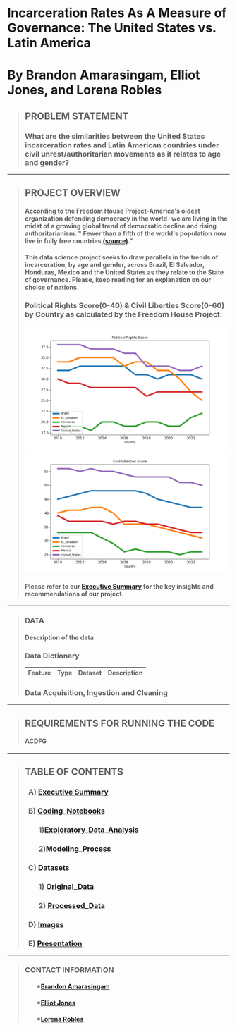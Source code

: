 
# **Incarceration Rates As A Measure of Governance: The United States vs. Latin America**
# **By Brandon Amarasingam, Elliot Jones, and Lorena Robles**

> ## PROBLEM STATEMENT
> ### What are the similarities between the United States incarceration rates and Latin American countries under civil unrest/authoritarian movements as it relates to  age and gender? 
---
> ## PROJECT OVERVIEW
>
> ####  According to the **Freedom House Project**-America's oldest organization defending democracy in the world- we are living in the midst of a growing global trend of democratic decline and rising authoritarianism. " Fewer than a fifth of the world's population now live in fully free countries [(source)]((https://www.google.com/search?channel=ftr&client=firefox-b-1-d&q=what+is+the+freedom+house+project%3F&dlnr=1&sei=qlwfZYGKNfHm0PEPrOKA2A4))."
>
> #### This data science project seeks to draw parallels in the trends of incarceration, by age and gender, across Brazil, El Salvador, Honduras, Mexico and the United States as they relate to the State of governance. Please, keep reading for an explanation on our choice of nations.  
>
> ### Political Rights Score(0-40) & Civil Liberties Score(0-60) by Country as calculated by the Freedom House Project: 
>![PR](Images/Political_Rights.png)
>![CL](Images/Civil_Liberties.png)  
>
> #### Please refer to our [Executive Summary](Executive_Summary.md) for the key insights and recommendations of our project. 
---
> ### DATA
> #### Description of the data 
> ### Data Dictionary
> |Feature|Type|Dataset|Description|
> |---|---|---|---|
>
>
> ### Data Acquisition, Ingestion and Cleaning   
>
>
---
> ## REQUIREMENTS FOR RUNNING THE CODE
> #### ACDFG
>
---
> ## TABLE OF CONTENTS
> ### &nbsp;&nbsp;A) [Executive Summary](Executive_Summary.md)
> ### &nbsp;&nbsp;B) [Coding_Notebooks](Coding_Notebooks)
>   
> ### &nbsp;&nbsp;&nbsp;&nbsp;&nbsp;&nbsp;&nbsp;&nbsp;1)[Exploratory_Data_Analysis](Coding_Notebooks/Exploratory_Data_Analysis)   
> ### &nbsp;&nbsp;&nbsp;&nbsp;&nbsp;&nbsp;&nbsp;&nbsp;2)[Modeling_Process](Coding_Notebooks/Modeling_Process)
> ### &nbsp;&nbsp;C) [Datasets](Datasets)
>    
> ### &nbsp;&nbsp;&nbsp;&nbsp;&nbsp;&nbsp;&nbsp;&nbsp;1) [Original_Data](Datasets/Original_Data)
> ### &nbsp;&nbsp;&nbsp;&nbsp;&nbsp;&nbsp;&nbsp;&nbsp;2) [Processed_Data](Datasets/Processed_Data)
> ### &nbsp;&nbsp;D) [Images](Images)
> ### &nbsp;&nbsp;E) [Presentation](Presentation)
---
> ### CONTACT INFORMATION
> #### &nbsp;&nbsp;&nbsp;&nbsp;&nbsp;&nbsp;&nbsp;&nbsp;*[Brandon Amarasingam]()
> #### &nbsp;&nbsp;&nbsp;&nbsp;&nbsp;&nbsp;&nbsp;&nbsp;*[Elliot Jones]()
> #### &nbsp;&nbsp;&nbsp;&nbsp;&nbsp;&nbsp;&nbsp;&nbsp;*[Lorena Robles]()